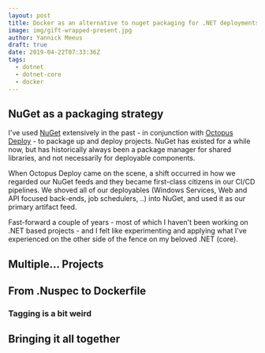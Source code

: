 ```yaml
---
layout: post
title: Docker as an alternative to nuget packaging for .NET deployments
image: img/gift-wrapped-present.jpg
author: Yannick Meeus
draft: true
date: 2019-04-22T07:33:36Z
tags: 
  - dotnet
  - dotnet-core
  - docker
---
```


## NuGet as a packaging strategy

I've used [NuGet](https://www.nuget.org/) extensively in the past - 
in conjunction with [Octopus Deploy](https://octopus.com/) - to package
up and deploy projects. NuGet has existed for a while now, but has historically
always been a package manager for shared libraries, and not necessarily for
deployable components.

When Octopus Deploy came on the scene, a shift occurred in how we regarded
our NuGet feeds and they became first-class citizens in our CI/CD pipelines.
We shoved all of our deployables (Windows Services,
Web and API focused back-ends, job schedulers, ..) into NuGet, and used it as
our primary artifact feed.

Fast-forward a couple of years - most of which I haven't been working on
.NET based projects - and I felt like experimenting and applying what I've
experienced on the other side of the fence on my beloved .NET (core).

## Multiple... Projects

## From .Nuspec to Dockerfile

### Tagging is a bit weird

## Bringing it all together